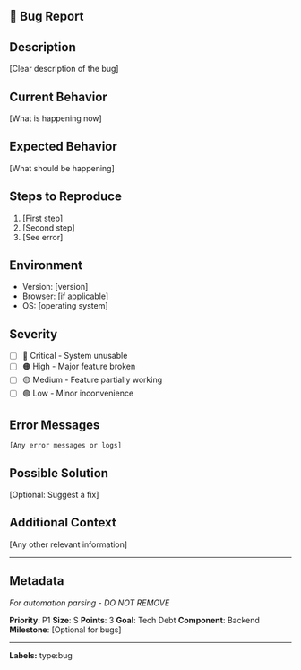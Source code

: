 ## 🐛 Bug Report

## Description
[Clear description of the bug]

## Current Behavior
[What is happening now]

## Expected Behavior
[What should be happening]

## Steps to Reproduce
1. [First step]
2. [Second step]
3. [See error]

## Environment
- Version: [version]
- Browser: [if applicable]
- OS: [operating system]

## Severity
- [ ] 🔴 Critical - System unusable
- [ ] 🟠 High - Major feature broken
- [ ] 🟡 Medium - Feature partially working
- [ ] 🟢 Low - Minor inconvenience

## Error Messages
```
[Any error messages or logs]
```

## Possible Solution
[Optional: Suggest a fix]

## Additional Context
[Any other relevant information]

---

## Metadata
*For automation parsing - DO NOT REMOVE*

**Priority**: P1
**Size**: S
**Points**: 3
**Goal**: Tech Debt
**Component**: Backend
**Milestone**: [Optional for bugs]

---
**Labels:** type:bug